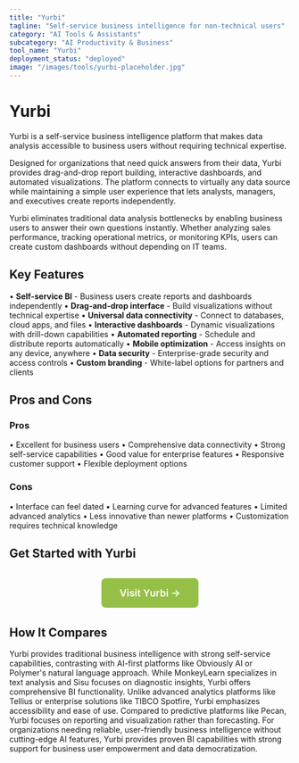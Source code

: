 ```yaml
---
title: "Yurbi"
tagline: "Self-service business intelligence for non-technical users"
category: "AI Tools & Assistants"
subcategory: "AI Productivity & Business"
tool_name: "Yurbi"
deployment_status: "deployed"
image: "/images/tools/yurbi-placeholder.jpg"
---
```


# Yurbi

Yurbi is a self-service business intelligence platform that makes data analysis accessible to business users without requiring technical expertise.

Designed for organizations that need quick answers from their data, Yurbi provides drag-and-drop report building, interactive dashboards, and automated visualizations. The platform connects to virtually any data source while maintaining a simple user experience that lets analysts, managers, and executives create reports independently.

Yurbi eliminates traditional data analysis bottlenecks by enabling business users to answer their own questions instantly. Whether analyzing sales performance, tracking operational metrics, or monitoring KPIs, users can create custom dashboards without depending on IT teams.

## Key Features

• **Self-service BI** - Business users create reports and dashboards independently
• **Drag-and-drop interface** - Build visualizations without technical expertise
• **Universal data connectivity** - Connect to databases, cloud apps, and files
• **Interactive dashboards** - Dynamic visualizations with drill-down capabilities
• **Automated reporting** - Schedule and distribute reports automatically
• **Mobile optimization** - Access insights on any device, anywhere
• **Data security** - Enterprise-grade security and access controls
• **Custom branding** - White-label options for partners and clients

## Pros and Cons

### Pros
• Excellent for business users
• Comprehensive data connectivity
• Strong self-service capabilities
• Good value for enterprise features
• Responsive customer support
• Flexible deployment options

### Cons
• Interface can feel dated
• Learning curve for advanced features
• Limited advanced analytics
• Less innovative than newer platforms
• Customization requires technical knowledge

## Get Started with Yurbi

<div style="text-align: center; margin: 2rem 0;">
  <a href="https://www.yurbi.com" target="_blank" rel="noopener noreferrer" style="display: inline-block; background: #96BF47; color: white; padding: 1rem 2rem; text-decoration: none; border-radius: 8px; font-weight: 600; font-size: 1.1rem;">Visit Yurbi →</a>
</div>

## How It Compares

Yurbi provides traditional business intelligence with strong self-service capabilities, contrasting with AI-first platforms like Obviously AI or Polymer's natural language approach. While MonkeyLearn specializes in text analysis and Sisu focuses on diagnostic insights, Yurbi offers comprehensive BI functionality. Unlike advanced analytics platforms like Tellius or enterprise solutions like TIBCO Spotfire, Yurbi emphasizes accessibility and ease of use. Compared to predictive platforms like Pecan, Yurbi focuses on reporting and visualization rather than forecasting. For organizations needing reliable, user-friendly business intelligence without cutting-edge AI features, Yurbi provides proven BI capabilities with strong support for business user empowerment and data democratization.